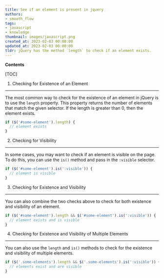 ```yaml
---
title: See if an element is present in jquery
authors:
- smooth_flow
tags:
- javascript
- knowledge
thumbnail: images/javascript.png
created_at: 2023-02-03 00:00:00
updated_at: 2023-02-03 00:00:00
tldr: jQuery has the method `length` to check if an element exists.
---
```


**Contents**

[TOC]

1. Checking for Existence of an Element
--------------------------------------
The most common way to check for the existence of an element in jQuery is to use the `length` property. This property returns the number of elements that match the given selector. If the length is greater than 0, then the element exists. 

```js
if ($('#some-element').length) {
  // element exists
}
```

2. Checking for Visibility
--------------------------
In some cases, you may want to check if an element is visible on the page. To do this, you can use the `is()` method and pass in the `:visible` selector.

```js
if ($('#some-element').is(':visible')) {
  // element is visible
}
```

3. Checking for Existence and Visibility
----------------------------------------
You can also combine the two checks above to check for both existence and visibility of an element.

```js
if ($('#some-element').length && $('#some-element').is(':visible')) {
  // element exists and is visible
}
```

4. Checking for Existence and Visibility of Multiple Elements
-------------------------------------------------------------
You can also use the `length` and `is()` methods to check for the existence and visibility of multiple elements.

```js
if ($('.some-elements').length && $('.some-elements').is(':visible')) {
  // elements exist and are visible
}
```
